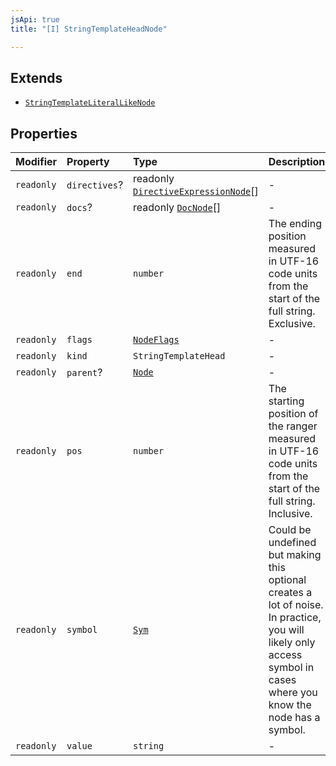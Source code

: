 ```yaml
---
jsApi: true
title: "[I] StringTemplateHeadNode"

---
```

## Extends

- [`StringTemplateLiteralLikeNode`](StringTemplateLiteralLikeNode.md)

## Properties

| Modifier | Property | Type | Description | Inheritance |
| :------ | :------ | :------ | :------ | :------ |
| `readonly` | `directives`? | readonly [`DirectiveExpressionNode`](DirectiveExpressionNode.md)[] | - | [`StringTemplateLiteralLikeNode`](StringTemplateLiteralLikeNode.md).`directives` |
| `readonly` | `docs`? | readonly [`DocNode`](DocNode.md)[] | - | [`StringTemplateLiteralLikeNode`](StringTemplateLiteralLikeNode.md).`docs` |
| `readonly` | `end` | `number` | The ending position measured in UTF-16 code units from the start of the<br />full string. Exclusive. | [`StringTemplateLiteralLikeNode`](StringTemplateLiteralLikeNode.md).`end` |
| `readonly` | `flags` | [`NodeFlags`](../enumerations/NodeFlags.md) | - | [`StringTemplateLiteralLikeNode`](StringTemplateLiteralLikeNode.md).`flags` |
| `readonly` | `kind` | `StringTemplateHead` | - | [`StringTemplateLiteralLikeNode`](StringTemplateLiteralLikeNode.md).`kind` |
| `readonly` | `parent`? | [`Node`](../type-aliases/Node.md) | - | [`StringTemplateLiteralLikeNode`](StringTemplateLiteralLikeNode.md).`parent` |
| `readonly` | `pos` | `number` | The starting position of the ranger measured in UTF-16 code units from the<br />start of the full string. Inclusive. | [`StringTemplateLiteralLikeNode`](StringTemplateLiteralLikeNode.md).`pos` |
| `readonly` | `symbol` | [`Sym`](Sym.md) | Could be undefined but making this optional creates a lot of noise. In practice,<br />you will likely only access symbol in cases where you know the node has a symbol. | [`StringTemplateLiteralLikeNode`](StringTemplateLiteralLikeNode.md).`symbol` |
| `readonly` | `value` | `string` | - | [`StringTemplateLiteralLikeNode`](StringTemplateLiteralLikeNode.md).`value` |
